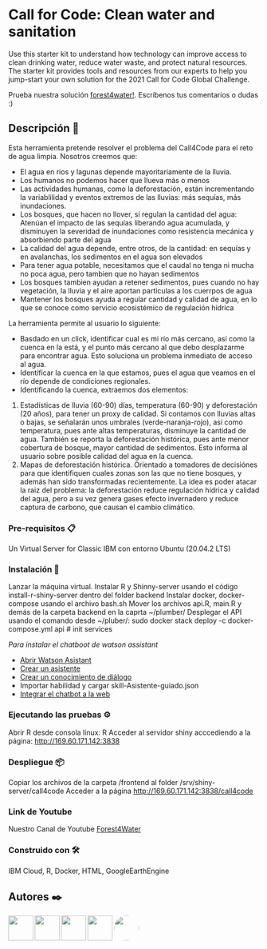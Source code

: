 # Call for Code: Clean water and sanitation

Use this starter kit to understand how technology can improve access to clean drinking water, reduce water waste, and protect natural resources. 
The starter kit provides tools and resources from our experts to help you jump-start your own solution for the 2021 Call for Code Global Challenge.

Prueba nuestra solución [forest4water!](http://169.60.171.142:3838/call4code/). Escríbenos tus comentarios o dudas :)

## Descripción 📄
Esta herramienta pretende resolver el problema del Call4Code para el reto de agua limpia. Nosotros creemos que:
- El agua en rios y lagunas depende mayoritariamente de la lluvia. 
- Los humanos no podemos hacer que llueva más o menos
- Las actividades humanas, como la deforestación, están incrementando la variablilidad y eventos extremos de las lluvias: más sequías, más inundaciones.
- Los bosques, que hacen no llover, sí regulan la cantidad del agua: Atenúan el impacto de las sequías liberando agua acumulada, y disminuyen la severidad de inundaciones como resistencia mecánica y absorbiendo parte del agua
- La calidad del agua depende, entre otros, de la cantidad: en sequías y en avalanchas, los sedimentos en el  agua son elevados
- Para tener agua potable, necesitamos que el caudal no tenga ni mucha no poca agua, pero tambien que no hayan sedimentos
- Los bosques tambien ayudan a retener sedimentos, pues cuando no hay vegetación, la lluvia y el aire aportan particulas a los cuerrpos de agua
- Mantener los bosques ayuda a regular cantidad y calidad de agua, en lo que se conoce como servicio ecosistémico de regulación hídrica

La herramienta permite al usuario lo siguiente:
- Basdado en un click, identificar cual es mi río más cercano, así como la cuenca en la está, y el punto más cercano al que debo desplazarme para encontrar agua. Esto soluciona un problema inmediato de acceso al agua.
- Identificar la cuenca en la que estamos, pues el agua que veamos en el río depende de condiciones regionales.
- Identificando la cuenca, extraemos dos elementos: 
1. Estadísticas de lluvia (60-90) días, temperatura (60-90) y deforestación (20 años), para tener un proxy de calidad. Si contamos con lluvias altas o bajas, se señalarán unos umbrales (verde-naranja-rojo), así como temperatura, pues ante altas temperaturas, disminuye la cantidad de agua. También se reporta la deforestación histórica, pues ante menor cobertura de bosque, mayor cantidad de sedimentos. Esto informa al usuario sobre posible calidad del agua en la cuenca.
2. Mapas de deforestación histórica. Orientado a tomadores de decisiónes para que identifiquen cuales zonas son las que no tiene bosques, y además han sido transformadas recientemente. La idea es poder atacar la raiz del problema: la deforestación reduce regulación hídrica y calidad del agua, pero a su vez genera gases efecto invernadero y reduce captura de carbono, que causan el cambio climático.


### Pre-requisitos 📋  
Un Virtual Server for Classic IBM con entorno Ubuntu (20.04.2 LTS)

### Instalación 🔧
Lanzar la máquina virtual. Instalar R y Shinny-server usando el código install-r-shiny-server dentro del folder backend
Instalar docker, docker-compose usando el archivo bash.sh
Mover  los archivos api.R, main.R y demás de la carpeta backend en la caprta ~/plumber/
Desplegar el API usando el comando desde ~/pluber/: sudo docker stack deploy -c docker-compose.yml api # init services

_Para instalar el chatboot de watson assistant_
* [Abrir Watson Asistant](https://cloud.ibm.com/docs/assistant?topic=assistant-getting-started#getting-started-launch-tool)
* [Crear un asistente](https://cloud.ibm.com/docs/assistant?topic=assistant-getting-started#getting-started-create-assistant)
* [Crear un conocimiento de diálogo](https://cloud.ibm.com/docs/assistant?topic=assistant-getting-started#getting-started-add-skill)
* Importar habilidad y cargar skill-Asistente-guiado.json
* [Integrar el chatbot a la web](https://cloud.ibm.com/docs/assistant?topic=assistant-deploy-web-chat)

### Ejecutando las pruebas ⚙️
Abrir R desde consola linux: R
Acceder al servidor shiny acccediendo a la página: http://169.60.171.142:3838

### Despliegue 📦
Copiar los archivos de la carpeta /frontend al folder /srv/shiny-server/call4code 
Acceder a la página http://169.60.171.142:3838/call4code

### Link de Youtube
Nuestro Canal de Youtube [Forest4Water](https://www.youtube.com/channel/UCvzjHuCK_IibzNNFpnNbBYQ/featured)

### Construido con 🛠️
IBM Cloud, R, Docker, HTML, GoogleEarthEngine

## Autores ✒️

<div>
  <div>
  <img href="https://github.com/gonzalezivan90" align="left" src="https://avatars.githubusercontent.com/u/5403068?v=4" height="50" width="50"> 
    <!--
    <aside>
      <h5>gonzalezivan90</h5>
      <p>Hola, soy...</p>
    </aside>
    --> 
  <img href="https://github.com/danflop" align="left" src="https://avatars.githubusercontent.com/u/5290060?v=4" height="50" width="50">     
  <img href="https://github.com/neo-zero98" align="left" src="https://avatars.githubusercontent.com/u/74437268?v=4" height="50" width="50">  
  <img href="https://github.com/elvisdev0" align="left" src="https://avatars.githubusercontent.com/u/57382598?v=4" height="50" width="50">  
  <img href="https://github.com/ferjml97" align="left" src="https://avatars.githubusercontent.com/u/47682546?v=4" style="border-radius: 100px" height="50" width="50">
  </div>
</div>
